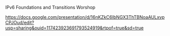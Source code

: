 
IPv6 Foundations and Transitions Worshop 

https://docs.google.com/presentation/d/16nKZkC6IbNGX3ThTBNoaAULxvpCPJOud/edit?usp=sharing&ouid=117423923691793524919&rtpof=true&sd=true
